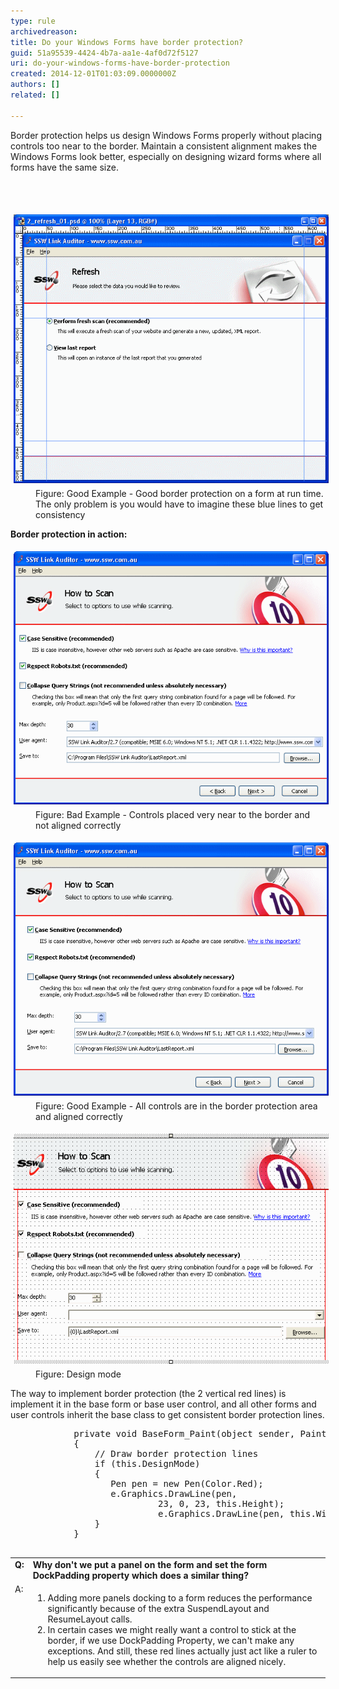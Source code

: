 ```yaml
---
type: rule
archivedreason: 
title: Do your Windows Forms have border protection?
guid: 51a95539-4424-4b7a-aa1e-4af0d72f5127
uri: do-your-windows-forms-have-border-protection
created: 2014-12-01T01:03:09.0000000Z
authors: []
related: []

---
```



<p>Border protection helps us design Windows Forms properly without placing
 controls too near to the border. Maintain a consistent alignment makes 
the Windows Forms look better, especially on designing wizard forms 
where all forms have the same size.</p>
<br><excerpt class='endintro'></excerpt><br>
<dl class="goodImage"><dt> 
      <img alt="Designing border protection." src="../../assets/BorderProtectionExample.gif" style="margin:5px;width:600px;" /> 
   </dt><dd>Figure: Good Example - Good border protection on a form at run time. The only problem is you would have to imagine these blue lines to get consistency</dd></dl><p> 
   <strong>Border protection in action:</strong></p><dl class="badImage"><dt> 
      <img alt="SSW Link Auditor - UI without border protection." src="../../assets/BorderProtectionBad.gif" style="margin:5px;" /> 
   </dt><dd>Figure: Bad Example - Controls placed very near to the border and not aligned correctly</dd></dl><dl class="goodImage"><dt> 
      <img alt="SSW Link Auditor - UI with border protection." src="../../assets/BorderProtectionGood.gif" style="margin:5px;" /> 
   </dt><dd>Figure: Good Example - All controls are in the border protection area and aligned correctly</dd></dl><dl class="image"><dt> 
      <img alt="SSW Link Auditor - UI with border protection." src="../../assets/BorderProtectionDesign.gif" style="margin:5px;" /> 
   </dt><dd>Figure: Design mode</dd></dl><p>The way to implement border protection (the 2 vertical red lines) is implement it in the base form or base user control, and all other forms and user controls inherit the base class to get consistent border protection lines.</p><dl class="code"><dt><pre>            private void BaseForm_Paint(object sender, PaintEventArgs e)
            {
                // Draw border protection lines 
                if (this.DesignMode) 
                { 
                   Pen pen = new Pen(Color.Red); 
                   e.Graphics.DrawLine(pen,
                            23, 0, 23, this.Height); 
                            e.Graphics.DrawLine(pen, this.Width - 23, 0, this.Width - 23, this.Height); 
                } 
            }
            </pre></dt></dl><table class="clsSSWTable"><tbody><tr><td valign="top"> 
            <strong>Q:</strong></td><td> 
            <strong>Why don't we put a panel on the form and set the form DockPadding property which does a similar thing?</strong></td></tr><tr><td valign="top">A:</td><td><ol><li>Adding more panels docking to a form reduces the performance significantly because of the extra SuspendLayout and ResumeLayout calls.</li><li>In certain cases we might really want a control to stick at the border, if we use DockPadding Property, we can't make any exceptions. And still, these red lines actually just act like a ruler to help us easily see whether the controls are aligned nicely.</li></ol></td></tr></tbody></table>


